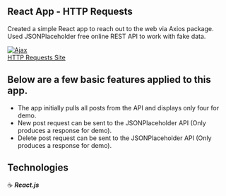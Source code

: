 ## React App - HTTP Requests

Created a simple React app to reach out to the web via Axios package.
Used JSONPlaceholder free online REST API to work with fake data.

<a href="http://ajax-jg.surge.sh" target="_blank"><img src="https://user-images.githubusercontent.com/43181662/57722990-47c28300-764d-11e9-8cf2-ec49e06d08ad.png" title="Ajax"/></a>
<br><a href="http://ajax-jg.surge.sh" target="_blank">HTTP Requests Site</a>

## Below are a few basic features applied to this app.

- The app initially pulls all posts from the API and displays only four for demo.
- New post request can be sent to the JSONPlaceholder API (Only produces a response for demo).
- Delete post request can be sent to the JSONPlaceholder API (Only produces a response for demo).

## Technologies

:coffee: **_React.js_**
